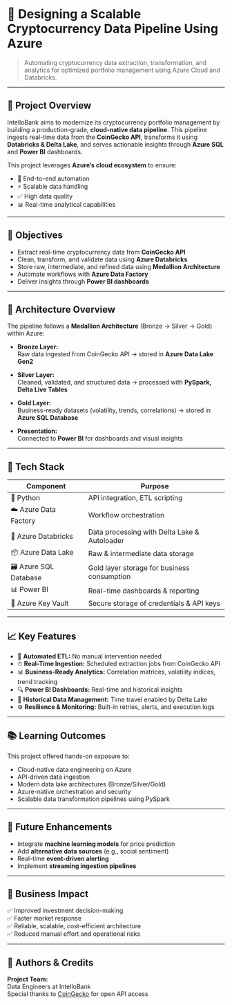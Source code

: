 
# 🚀 Designing a Scalable Cryptocurrency Data Pipeline Using Azure

> Automating cryptocurrency data extraction, transformation, and analytics for optimized portfolio management using Azure Cloud and Databricks.

---

## 📘 Project Overview

IntelloBank aims to modernize its cryptocurrency portfolio management by building a production-grade, **cloud-native data pipeline**. This pipeline ingests real-time data from the **CoinGecko API**, transforms it using **Databricks & Delta Lake**, and serves actionable insights through **Azure SQL** and **Power BI** dashboards.

This project leverages **Azure’s cloud ecosystem** to ensure:
- 🔄 End-to-end automation
- ⚡ Scalable data handling
- ✅ High data quality
- 📊 Real-time analytical capabilities

---

## 🎯 Objectives

- Extract real-time cryptocurrency data from **CoinGecko API**
- Clean, transform, and validate data using **Azure Databricks**
- Store raw, intermediate, and refined data using **Medallion Architecture**
- Automate workflows with **Azure Data Factory**
- Deliver insights through **Power BI dashboards**

---

## 🧱 Architecture Overview

The pipeline follows a **Medallion Architecture** (Bronze → Silver → Gold) within Azure:

- **Bronze Layer:**  
  Raw data ingested from CoinGecko API → stored in **Azure Data Lake Gen2**

- **Silver Layer:**  
  Cleaned, validated, and structured data → processed with **PySpark, Delta Live Tables**

- **Gold Layer:**  
  Business-ready datasets (volatility, trends, correlations) → stored in **Azure SQL Database**

- **Presentation:**  
  Connected to **Power BI** for dashboards and visual insights

---

## 🔧 Tech Stack

| Component              | Purpose                                             |
|------------------------|-----------------------------------------------------|
| 🐍 Python              | API integration, ETL scripting                     |
| ☁️ Azure Data Factory  | Workflow orchestration                             |
| 🧠 Azure Databricks    | Data processing with Delta Lake & Autoloader       |
| 📦 Azure Data Lake     | Raw & intermediate data storage                    |
| 🗃 Azure SQL Database  | Gold layer storage for business consumption        |
| 📊 Power BI            | Real-time dashboards & reporting                   |
| 🔐 Azure Key Vault     | Secure storage of credentials & API keys          |

---

## 📈 Key Features

- 🔁 **Automated ETL:** No manual intervention needed
- ⏱ **Real-Time Ingestion:** Scheduled extraction jobs from CoinGecko API
- 📊 **Business-Ready Analytics:** Correlation matrices, volatility indices, trend tracking
- 🔍 **Power BI Dashboards:** Real-time and historical insights
- 💾 **Historical Data Management:** Time travel enabled by Delta Lake
- ⚙ **Resilience & Monitoring:** Built-in retries, alerts, and execution logs

---

## 📚 Learning Outcomes

This project offered hands-on exposure to:

- Cloud-native data engineering on Azure
- API-driven data ingestion
- Modern data lake architectures (Bronze/Silver/Gold)
- Azure-native orchestration and security
- Scalable data transformation pipelines using PySpark

---

## 🔮 Future Enhancements

- Integrate **machine learning models** for price prediction
- Add **alternative data sources** (e.g., social sentiment)
- Real-time **event-driven alerting**
- Implement **streaming ingestion pipelines**

---

## 🏦 Business Impact

✅ Improved investment decision-making  
✅ Faster market response  
✅ Reliable, scalable, cost-efficient architecture  
✅ Reduced manual effort and operational risks  

---

## 📌 Authors & Credits

**Project Team:**  
Data Engineers at IntelloBank  
Special thanks to [CoinGecko](https://coingecko.com) for open API access
